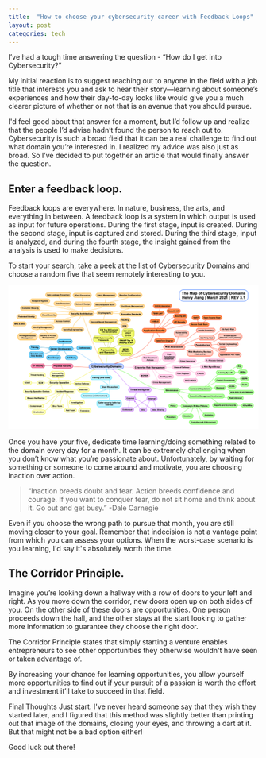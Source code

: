 ```yaml
---
title:  "How to choose your cybersecurity career with Feedback Loops"
layout: post
categories: tech
---
```

I’ve had a tough time answering the question - “How do I get into Cybersecurity?”

My initial reaction is to suggest reaching out to anyone in the field with a job title that interests you and ask to hear their story—learning about someone’s experiences and how their day-to-day looks like would give you a much clearer picture of whether or not that is an avenue that you should pursue.

I'd feel good about that answer for a moment, but I’d follow up and realize that the people I’d advise hadn’t found the person to reach out to. Cybersecurity is such a broad field that it can be a real challenge to find out what domain you’re interested in. I realized my advice was also just as broad. So I’ve decided to put together an article that would finally answer the question.

## Enter a feedback loop.
Feedback loops are everywhere. In nature, business, the arts, and everything in between. A feedback loop is a system in which output is used as input for future operations. During the first stage, input is created. During the second stage, input is captured and stored. During the third stage, input is analyzed, and during the fourth stage, the insight gained from the analysis is used to make decisions.

To start your search, take a peek at the list of Cybersecurity Domains and choose a random five that seem remotely interesting to you.

![Cyber Domains v3.1](/assets/images/cyberdomainsv31.png)

Once you have your five, dedicate time learning/doing something related to the domain every day for a month. It can be extremely challenging when you don’t know what you’re passionate about. Unfortunately, by waiting for something or someone to come around and motivate, you are choosing inaction over action.

> “Inaction breeds doubt and fear. Action breeds confidence and courage. If you want to conquer fear, do not sit home and think about it. Go out and get busy.” -Dale Carnegie

Even if you choose the wrong path to pursue that month, you are still moving closer to your goal. Remember that indecision is not a vantage point from which you can assess your options. When the worst-case scenario is you learning, I'd say it's absolutely worth the time.

## The Corridor Principle.
Imagine you’re looking down a hallway with a row of doors to your left and right. As you move down the corridor, new doors open up on both sides of you. On the other side of these doors are opportunities. One person proceeds down the hall, and the other stays at the start looking to gather more information to guarantee they choose the right door.

The Corridor Principle states that simply starting a venture enables entrepreneurs to see other opportunities they otherwise wouldn't have seen or taken advantage of.

By increasing your chance for learning opportunities, you allow yourself more opportunities to find out if your pursuit of a passion is worth the effort and investment it’ll take to succeed in that field.

Final Thoughts
Just start. I've never heard someone say that they wish they started later, and I figured that this method was slightly better than printing out that image of the domains, closing your eyes, and throwing a dart at it. But that might not be a bad option either!

Good luck out there!